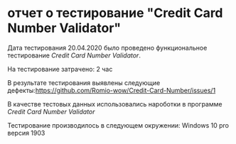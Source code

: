 # отчет о тестирование "Credit Card Number Validator" #
Дата тестирования 20.04.2020 было проведено функциональное тестирование *Credit Card Number Validator*.

На тестирование затрачено: 2 час

В результате тестирования выявлены следующие дефекты:https://github.com/Romio-wow/Credit-Card-Number/issues/1

В качестве тестовых данных использовались нароботки в программе *Credit Card Number Validator*

Тестирование производилось в следующем окружении: Windows 10 pro версия 1903

